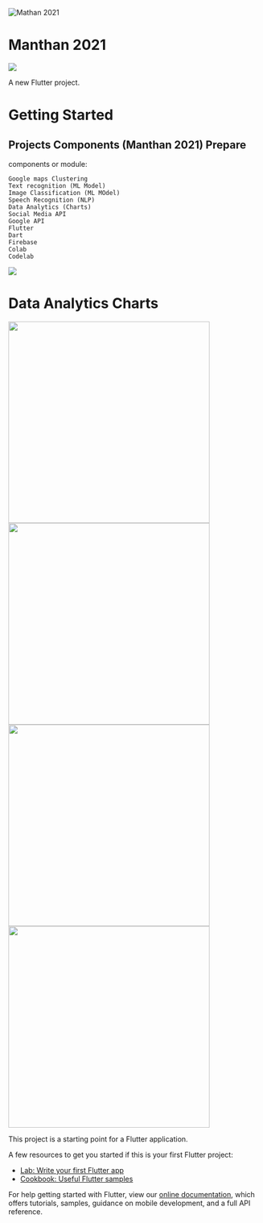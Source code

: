 ![Mathan 2021 ](https://github.com/yashvenrakumar/crime_prone_area/blob/main/assets/logo2.png)

# Manthan 2021
<img src="https://miro.medium.com/max/3842/1*mMJ-PXaKfiP6UIbLsBckrw.png"   />  

A new Flutter project.

# Getting Started

## Projects Components (Manthan 2021) Prepare

components or module:
```
Google maps Clustering
Text recognition (ML Model)
Image Classification (ML MOdel)
Speech Recognition (NLP)
Data Analytics (Charts)
Social Media API
Google API
Flutter
Dart 
Firebase
Colab
Codelab

```

<img src="https://miro.medium.com/max/1400/1*W1ujdzdeuAgOlJlwwDwv3g.png"   />  

# Data Analytics Charts
<img src="https://miro.medium.com/max/1440/1*tvDicCX6M9qSKu33QDtHCw.png" width="400" />  <img src="https://miro.medium.com/max/1440/1*etGzutRoA5QWzTDMHknWsQ.png" width="400"/>
<img src="https://miro.medium.com/max/1440/1*bmUSxD8bm5jYXWeRfWdgHQ.png" width="400"/>  <img src="https://miro.medium.com/max/1440/1*K1JGmy8uC9UawrSzEo471A.png" width="400"/>
 
This project is a starting point for a Flutter application.

A few resources to get you started if this is your first Flutter project:

- [Lab: Write your first Flutter app](https://flutter.dev/docs/get-started/codelab)
- [Cookbook: Useful Flutter samples](https://flutter.dev/docs/cookbook)

For help getting started with Flutter, view our
[online documentation](https://flutter.dev/docs), which offers tutorials,
samples, guidance on mobile development, and a full API reference.
